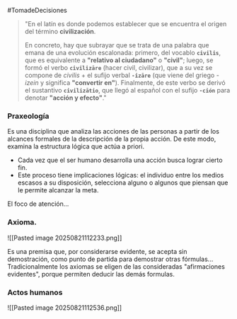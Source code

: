 #TomadeDecisiones 

> "En el latín es donde podemos establecer que se encuentra el origen del término **civilización**.
> 
> En concreto, hay que subrayar que se trata de una palabra que emana de una evolución escalonada: primero, del vocablo **`civilis`**, que es equivalente a **"relativo al ciudadano"** o **"civil"**; luego, se formó el verbo **`civilizāre`** (hacer civil, civilizar), que a su vez se compone de _civilis_ + el sufijo verbal **`-izāre`** (que viene del griego _-izein_ y significa **"convertir en"**). Finalmente, de este verbo se derivó el sustantivo **`civilizātio`**, que llegó al español con el sufijo **`-ción`** para denotar **"acción y efecto"**."

### Praxeología

Es una disciplina que analiza las acciones de las personas a partir de los alcances formales de la descripción de la propia acción. De este modo, examina la estructura lógica que actúa a priori.


- Cada vez que el ser humano desarrolla una acción busca lograr cierto fin.
- Este proceso tiene implicaciones lógicas: el individuo entre los medios escasos a su disposición, selecciona alguno o algunos que piensan que le permite alcanzar la meta.

El foco de atención...

### Axioma.


![[Pasted image 20250821112233.png]]

Es una premisa que, por considerarse evidente, se acepta sin demostración, como punto de partida para demostrar otras fórmulas...
Tradicionalmente los axiomas se eligen de las consideradas "afirmaciones evidentes", porque permiten deducir las demás formulas.


### Actos humanos

![[Pasted image 20250821112536.png]]

